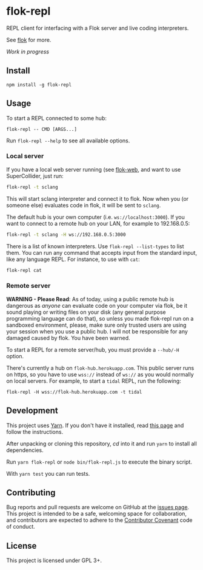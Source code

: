 # flok-repl

REPL client for interfacing with a Flok server and live coding interpreters.

See [flok](https://github.com/munshkr/flok) for more.

*Work in progress*


## Install

```
npm install -g flok-repl
```


## Usage

To start a REPL connected to some hub:

```
flok-repl -- CMD [ARGS...]
```

Run `flok-repl --help` to see all available options.

### Local server

If you have a local web server running (see
[flok-web](https://github.com/munshkr/flok/tree/master/packages/web), and want
to use SuperCollider, just run:

```sh
flok-repl -t sclang
```

This will start sclang interpreter and connect it to flok. Now when you (or
someone else) evaluates code in flok, it will be sent to `sclang`.

The default hub is your own computer (i.e. `ws://localhost:3000`).  If you want
to connect to a remote hub on your LAN, for example to 192.168.0.5:

```sh
flok-repl -t sclang -H ws://192.168.0.5:3000
```

There is a list of known interpreters. Use `flok-repl --list-types` to list
them.  You can run any command that accepts input from the standard input, like
any language REPL.  For instance, to use with `cat`:

```sh
flok-repl cat
```


### Remote server

**WARNING - Please Read**: As of today, using a public remote hub is dangerous
as *anyone* can evaluate code on your computer via flok, be it sound playing or
writing files on your disk (any general purpose programming language can do
that), so unless you made flok-repl run on a sandboxed environment, please,
make sure only trusted users are using your session when you use a public hub.
I will not be responsible for any damaged caused by flok.  You have been
warned.

To start a REPL for a remote server/hub, you must provide a `--hub/-H` option.

There's currently a hub on `flok-hub.herokuapp.com`.  This public server runs
on https, so you have to use `wss://` instead of `ws://` as you would normally
on local servers.  For example, to start a `tidal` REPL, run the following:

```
flok-repl -H wss://flok-hub.herokuapp.com -t tidal
```


## Development

This project uses [Yarn](https://yarnpkg.com). If you don't have it installed,
read [this page](https://yarnpkg.com/lang/en/docs/install/) and follow the
instructions.

After unpacking or cloning this repository, *cd* into it and run `yarn` to
install all dependencies.

Run `yarn flok-repl` or `node bin/flok-repl.js` to execute the binary script.

With `yarn test` you can run tests.


## Contributing

Bug reports and pull requests are welcome on GitHub at the [issues
page](https://github.com/munshkr/flok). This project is intended to be a
safe, welcoming space for collaboration, and contributors are expected to
adhere to the [Contributor Covenant](http://contributor-covenant.org) code of
conduct.


## License

This project is licensed under GPL 3+.
